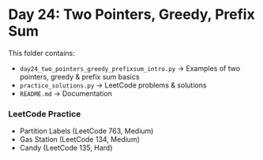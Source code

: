 # Day 24: Two Pointers, Greedy, Prefix Sum

This folder contains:
- `day24_two_pointers_greedy_prefixsum_intro.py` → Examples of two pointers, greedy & prefix sum basics
- `practice_solutions.py` → LeetCode problems & solutions
- `README.md` → Documentation

### LeetCode Practice
- Partition Labels (LeetCode 763, Medium)
- Gas Station (LeetCode 134, Medium)
- Candy (LeetCode 135, Hard)
